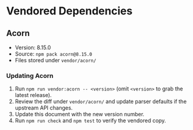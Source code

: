 # Vendored Dependencies

## Acorn

- Version: 8.15.0
- Source: `npm pack acorn@8.15.0`
- Files stored under `vendor/acorn/`

### Updating Acorn

1. Run `npm run vendor:acorn -- <version>` (omit `<version>` to grab the latest release).
2. Review the diff under `vendor/acorn/` and update parser defaults if the upstream API changes.
3. Update this document with the new version number.
4. Run `npm run check` and `npm test` to verify the vendored copy.
